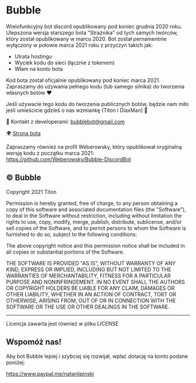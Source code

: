 # Bubble

Wielofunkcyjny bot discord opublikowany pod koniec grudnia 2020 roku.
Ulepszona wersja starszego bota "Strażnika" od tych samych twórców, który został opublikowany w marcu 2020.
Bot został pernamentnie wyłączony w połowie marca 2021 roku z przyczyn takich jak:
- Utrata hostingu
- Wyciek kodu do sieci (łącznie z tokenem)
- Włam na konto bota

Kod bota został oficjalnie opublikowany pod koniec marca 2021. Zapraszamy do używania pełnego kodu (lub
samego silnika) do tworzenia własnych botów ❤

Jeśli używacie tego kodu do tworzenia publicznych botów, będzie nam miło jeśli umieścicie gdzieś o nas wzmiankę (Titon i DiaxMan) 🤗

📧 Kontakt z developerami: bubblebot@gmail.com

🌍 [Strona bota](https://bubble.tk)

Zapraszamy również na profil Weberowsky, który opublikował oryginalną wersję kodu z początku marca 2021: https://github.com/Weberowsky/Bubble-DiscordBot

© Bubble
--------------------------------------------------------------------------------------
Copyright 2021 Titon

Permission is hereby granted, free of charge, to any person obtaining a copy of this software and associated documentation files (the "Software"), to deal in the Software without restriction, including without limitation the rights to use, copy, modify, merge, publish, distribute, sublicense, and/or sell copies of the Software, and to permit persons to whom the Software is furnished to do so, subject to the following conditions:

The above copyright notice and this permission notice shall be included in all copies or substantial portions of the Software.

THE SOFTWARE IS PROVIDED "AS IS", WITHOUT WARRANTY OF ANY KIND, EXPRESS OR IMPLIED, INCLUDING BUT NOT LIMITED TO THE WARRANTIES OF MERCHANTABILITY, FITNESS FOR A PARTICULAR PURPOSE AND NONINFRINGEMENT. IN NO EVENT SHALL THE AUTHORS OR COPYRIGHT HOLDERS BE LIABLE FOR ANY CLAIM, DAMAGES OR OTHER LIABILITY, WHETHER IN AN ACTION OF CONTRACT, TORT OR OTHERWISE, ARISING FROM, OUT OF OR IN CONNECTION WITH THE SOFTWARE OR THE USE OR OTHER DEALINGS IN THE SOFTWARE.

----------------------------------------------------------------------------------------

Licencja zawarta jest również w pliku LICENSE


Wspomóż nas!
-------------------------------------------------------------------------------------
Aby bot Bubble lepiej i szybciej się rozwijał, wpłać dotację na konto podane
poniżej:

https://www.paypal.me/natanlipinski
